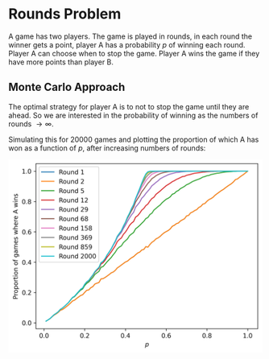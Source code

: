# Rounds Problem

A game has two players. The game is played in rounds, in each round the winner gets a point, player A has a probability $p$ of winning each round. Player A can choose when to stop the game. Player A wins the game if they have more points than player B.

## Monte Carlo Approach

The optimal strategy for player A is to not to stop the game until they are ahead. So we are interested in the probability of winning as the numbers of rounds $\rightarrow \infty$.

Simulating this for 20000 games and plotting the proportion of which A has won as a function of $p$, after increasing numbers of rounds:

![plot](./plot.png)
